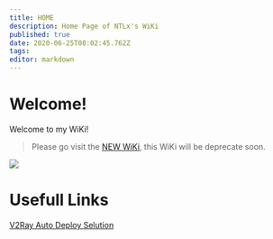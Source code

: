 ```yaml
---
title: HOME
description: Home Page of NTLx's WiKi
published: true
date: 2020-06-25T08:02:45.762Z
tags: 
editor: markdown
---
```


# Welcome!

Welcome to my WiKi!

> Please go visit the [NEW WiKi](https://wiki.ntlx.xyz/), this WiKi will be deprecate soon.

[![](https://lx-public-pic.oss-cn-shanghai.aliyuncs.com/PicGo/20200427143741.png)](https://thehill.com/policy/defense/air-force/493347-new-air-force-one-instruction-manuals-cost-84-million)

# Usefull Links

[V2Ray Auto Deploy Selution](https://github.com/NTLx/scripts)